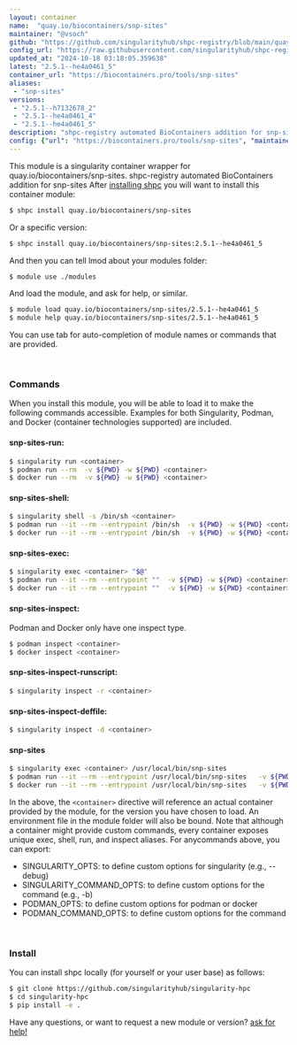 ```yaml
---
layout: container
name:  "quay.io/biocontainers/snp-sites"
maintainer: "@vsoch"
github: "https://github.com/singularityhub/shpc-registry/blob/main/quay.io/biocontainers/snp-sites/container.yaml"
config_url: "https://raw.githubusercontent.com/singularityhub/shpc-registry/main/quay.io/biocontainers/snp-sites/container.yaml"
updated_at: "2024-10-18 03:18:05.359638"
latest: "2.5.1--he4a0461_5"
container_url: "https://biocontainers.pro/tools/snp-sites"
aliases:
 - "snp-sites"
versions:
 - "2.5.1--h7132678_2"
 - "2.5.1--he4a0461_4"
 - "2.5.1--he4a0461_5"
description: "shpc-registry automated BioContainers addition for snp-sites"
config: {"url": "https://biocontainers.pro/tools/snp-sites", "maintainer": "@vsoch", "description": "shpc-registry automated BioContainers addition for snp-sites", "latest": {"2.5.1--he4a0461_5": "sha256:14623d6c5032ae419871dfe9a4bdfe3f02e3fc70fd0d2071cb5bacb19e924efe"}, "tags": {"2.5.1--h7132678_2": "sha256:52d05918e0f415a835b380501fb6f62f94543ef3d0037dcc335a140ba174c826", "2.5.1--he4a0461_4": "sha256:b62321cd56eb7abf69623058963b352f8b5caeb9ce0c8a2a89ab16de654c842d", "2.5.1--he4a0461_5": "sha256:14623d6c5032ae419871dfe9a4bdfe3f02e3fc70fd0d2071cb5bacb19e924efe"}, "docker": "quay.io/biocontainers/snp-sites", "aliases": {"snp-sites": "/usr/local/bin/snp-sites"}}
---
```


This module is a singularity container wrapper for quay.io/biocontainers/snp-sites.
shpc-registry automated BioContainers addition for snp-sites
After [installing shpc](#install) you will want to install this container module:


```bash
$ shpc install quay.io/biocontainers/snp-sites
```

Or a specific version:

```bash
$ shpc install quay.io/biocontainers/snp-sites:2.5.1--he4a0461_5
```

And then you can tell lmod about your modules folder:

```bash
$ module use ./modules
```

And load the module, and ask for help, or similar.

```bash
$ module load quay.io/biocontainers/snp-sites/2.5.1--he4a0461_5
$ module help quay.io/biocontainers/snp-sites/2.5.1--he4a0461_5
```

You can use tab for auto-completion of module names or commands that are provided.

<br>

### Commands

When you install this module, you will be able to load it to make the following commands accessible.
Examples for both Singularity, Podman, and Docker (container technologies supported) are included.

#### snp-sites-run:

```bash
$ singularity run <container>
$ podman run --rm  -v ${PWD} -w ${PWD} <container>
$ docker run --rm  -v ${PWD} -w ${PWD} <container>
```

#### snp-sites-shell:

```bash
$ singularity shell -s /bin/sh <container>
$ podman run --it --rm --entrypoint /bin/sh  -v ${PWD} -w ${PWD} <container>
$ docker run --it --rm --entrypoint /bin/sh  -v ${PWD} -w ${PWD} <container>
```

#### snp-sites-exec:

```bash
$ singularity exec <container> "$@"
$ podman run --it --rm --entrypoint ""  -v ${PWD} -w ${PWD} <container> "$@"
$ docker run --it --rm --entrypoint ""  -v ${PWD} -w ${PWD} <container> "$@"
```

#### snp-sites-inspect:

Podman and Docker only have one inspect type.

```bash
$ podman inspect <container>
$ docker inspect <container>
```

#### snp-sites-inspect-runscript:

```bash
$ singularity inspect -r <container>
```

#### snp-sites-inspect-deffile:

```bash
$ singularity inspect -d <container>
```


#### snp-sites

```bash
$ singularity exec <container> /usr/local/bin/snp-sites
$ podman run --it --rm --entrypoint /usr/local/bin/snp-sites   -v ${PWD} -w ${PWD} <container> -c " $@"
$ docker run --it --rm --entrypoint /usr/local/bin/snp-sites   -v ${PWD} -w ${PWD} <container> -c " $@"
```



In the above, the `<container>` directive will reference an actual container provided
by the module, for the version you have chosen to load. An environment file in the
module folder will also be bound. Note that although a container
might provide custom commands, every container exposes unique exec, shell, run, and
inspect aliases. For anycommands above, you can export:

 - SINGULARITY_OPTS: to define custom options for singularity (e.g., --debug)
 - SINGULARITY_COMMAND_OPTS: to define custom options for the command (e.g., -b)
 - PODMAN_OPTS: to define custom options for podman or docker
 - PODMAN_COMMAND_OPTS: to define custom options for the command

<br>

### Install

You can install shpc locally (for yourself or your user base) as follows:

```bash
$ git clone https://github.com/singularityhub/singularity-hpc
$ cd singularity-hpc
$ pip install -e .
```

Have any questions, or want to request a new module or version? [ask for help!](https://github.com/singularityhub/singularity-hpc/issues)